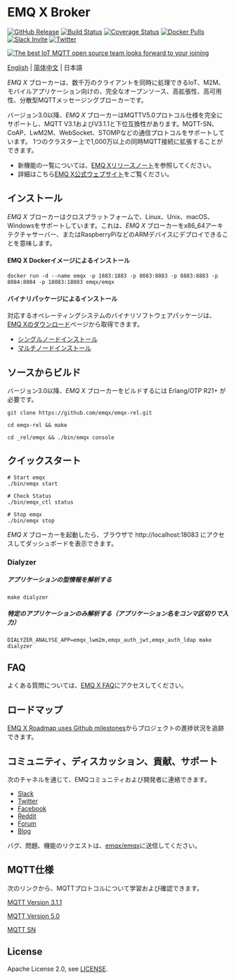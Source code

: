 # EMQ X Broker

[![GitHub Release](https://img.shields.io/github/release/emqx/emqx?color=brightgreen)](https://github.com/emqx/emqx/releases)
[![Build Status](https://travis-ci.org/emqx/emqx.svg)](https://travis-ci.org/emqx/emqx)
[![Coverage Status](https://coveralls.io/repos/github/emqx/emqx/badge.svg)](https://coveralls.io/github/emqx/emqx)
[![Docker Pulls](https://img.shields.io/docker/pulls/emqx/emqx)](https://hub.docker.com/r/emqx/emqx)
[![Slack Invite](<https://slack-invite.emqx.io/badge.svg>)](https://slack-invite.emqx.io)
[![Twitter](https://img.shields.io/badge/Twitter-EMQ%20X-1DA1F2?logo=twitter)](https://twitter.com/emqtt)

[![The best IoT MQTT open source team looks forward to your joining](https://www.emqx.io/static/img/github_readme_en_bg.png)](https://www.emqx.io/careers)

[English](./README.md) | [简体中文](./README-CN.md) | 日本語

*EMQ X* ブローカーは、数千万のクライアントを同時に処理できるIoT、M2M、モバイルアプリケーション向けの、完全なオープンソース、高拡張性、高可用性、分散型MQTTメッセージングブローカーです。

バージョン3.0以降、*EMQ X* ブローカーはMQTTV5.0プロトコル仕様を完全にサポートし、MQTT V3.1およびV3.1.1と下位互換性があります。MQTT-SN、CoAP、LwM2M、WebSocket、STOMPなどの通信プロトコルをサポートしています。 1つのクラスター上で1,000万以上の同時MQTT接続に拡張することができます。

- 新機能の一覧については、[EMQ Xリリースノート](https://github.com/emqx/emqx/releases)を参照してください。
- 詳細はこちら[EMQ X公式ウェブサイト](https://www.emqx.io/)をご覧ください。

## インストール

*EMQ X* ブローカーはクロスプラットフォームで、Linux、Unix、macOS、Windowsをサポートしています。これは、*EMQ X* ブローカーをx86_64アーキテクチャサーバー、またはRaspberryPiなどのARMデバイスにデプロイできることを意味します。

#### EMQ X Dockerイメージによるインストール

```
docker run -d --name emqx -p 1883:1883 -p 8083:8083 -p 8883:8883 -p 8084:8084 -p 18083:18083 emqx/emqx
```

#### バイナリパッケージによるインストール

対応するオペレーティングシステムのバイナリソフトウェアパッケージは、[EMQ Xのダウンロード](https://www.emqx.io/downloads)ページから取得できます。

- [シングルノードインストール](https://docs.emqx.io/broker/latest/en/getting-started/installation.html)
- [マルチノードインストール](https://docs.emqx.io/broker/latest/en/advanced/cluster.html)

## ソースからビルド

バージョン3.0以降、*EMQ X* ブローカーをビルドするには Erlang/OTP R21+ が必要です。

```
git clone https://github.com/emqx/emqx-rel.git

cd emqx-rel && make

cd _rel/emqx && ./bin/emqx console
```

## クイックスタート

```
# Start emqx
./bin/emqx start

# Check Status
./bin/emqx_ctl status

# Stop emqx
./bin/emqx stop
```

*EMQ X* ブローカーを起動したら、ブラウザで http://localhost:18083 にアクセスしてダッシュボードを表示できます。

### Dialyzer
##### アプリケーションの型情報を解析する
```
make dialyzer
```

##### 特定のアプリケーションのみ解析する（アプリケーション名をコンマ区切りで入力）
```
DIALYZER_ANALYSE_APP=emqx_lwm2m,emqx_auth_jwt,emqx_auth_ldap make dialyzer
```

## FAQ

よくある質問については、[EMQ X FAQ](https://docs.emqx.io/broker/latest/en/faq/faq.html)にアクセスしてください。

## ロードマップ

[EMQ X Roadmap uses Github milestones](https://github.com/emqx/emqx/milestones)からプロジェクトの進捗状況を追跡できます。

## コミュニティ、ディスカッション、貢献、サポート

次のチャネルを通じて、EMQコミュニティおよび開発者に連絡できます。

- [Slack](https://slack-invite.emqx.io/)
- [Twitter](https://twitter.com/emqtt)
- [Facebook](https://www.facebook.com/emqxmqtt)
- [Reddit](https://www.reddit.com/r/emqx/)
- [Forum](https://groups.google.com/d/forum/emqtt)
- [Blog](https://medium.com/@emqtt)

バグ、問題、機能のリクエストは、[emqx/emqx](https://github.com/emqx/emqx/issues)に送信してください。

## MQTT仕様

次のリンクから、MQTTプロトコルについて学習および確認できます。

[MQTT Version 3.1.1](https://docs.oasis-open.org/mqtt/mqtt/v3.1.1/os/mqtt-v3.1.1-os.html)

[MQTT Version 5.0](https://docs.oasis-open.org/mqtt/mqtt/v5.0/cs02/mqtt-v5.0-cs02.html)

[MQTT SN](http://mqtt.org/new/wp-content/uploads/2009/06/MQTT-SN_spec_v1.2.pdf)

## License

Apache License 2.0, see [LICENSE](https://github.com/emqx/MQTTX/blob/master/LICENSE).
